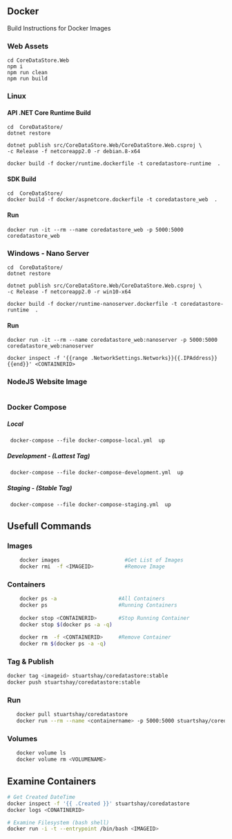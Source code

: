 ## Docker 

Build Instructions for Docker Images      

### Web Assets 

```
cd CoreDataStore.Web
npm i
npm run clean  
npm run build
```
### Linux

#### API .NET Core Runtime Build 

```
cd  CoreDataStore/
dotnet restore

dotnet publish src/CoreDataStore.Web/CoreDataStore.Web.csproj \
-c Release -f netcoreapp2.0 -r debian.8-x64

docker build -f docker/runtime.dockerfile -t coredatastore-runtime  .
```

#### SDK Build 
```
cd  CoreDataStore/
docker build -f docker/aspnetcore.dockerfile -t coredatastore_web  .
```

#### Run
```
docker run -it --rm --name coredatastore_web -p 5000:5000 coredatastore_web
```


### Windows - Nano Server 

```
cd  CoreDataStore/
dotnet restore

dotnet publish src/CoreDataStore.Web/CoreDataStore.Web.csproj \
-c Release -f netcoreapp2.0 -r win10-x64

docker build -f docker/runtime-nanoserver.dockerfile -t coredatastore-runtime  .
```

#### Run
```
docker run -it --rm --name coredatastore_web:nanoserver -p 5000:5000 coredatastore_web:nanoserver

docker inspect -f '{{range .NetworkSettings.Networks}}{{.IPAddress}}{{end}}' <CONTAINERID> 
```

### NodeJS Website Image

```

```



### Docker Compose

##### Local 

```
 docker-compose --file docker-compose-local.yml  up
```

##### Development - (Lattest Tag)
```
 docker-compose --file docker-compose-development.yml  up
```

##### Staging - (Stable Tag)
```
 docker-compose --file docker-compose-staging.yml  up
```

## Usefull Commands 

### Images 

```bash 
    docker images                     #Get List of Images
    docker rmi  -f <IMAGEID>          #Remove Image 
```

### Containers 

```bash 
    docker ps -a                    #All Containers
    docker ps                       #Running Containers 
   
    docker stop <CONTAINERID>       #Stop Running Container
    docker stop $(docker ps -a -q)
   
    docker rm  -f <CONTAINERID>     #Remove Container
    docker rm $(docker ps -a -q)
```

### Tag & Publish

```bash 
docker tag <imageid> stuartshay/coredatastore:stable
docker push stuartshay/coredatastore:stable
```

### Run 

```bash 
   docker pull stuartshay/coredatastore
   docker run --rm --name <containername> -p 5000:5000 stuartshay/coredatastore
```

### Volumes 

```bash 
   docker volume ls
   docker volume rm <VOLUMENAME>
```

## Examine Containers

```bash 
# Get Created DateTime  
docker inspect -f '{{ .Created }}' stuartshay/coredatastore
docker logs <CONATINERID>
```

```bash 
# Examine Filesystem (bash shell)
docker run -i -t --entrypoint /bin/bash <IMAGEID>  
```
